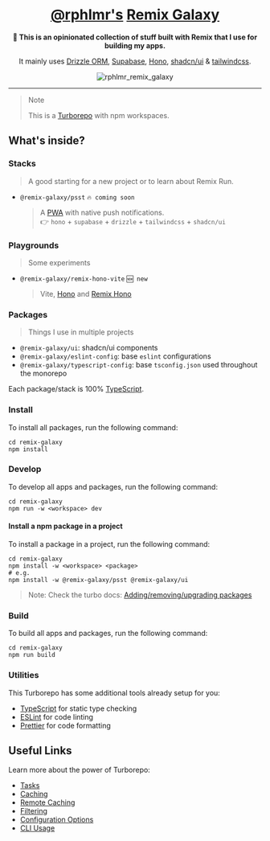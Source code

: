 <div align="center">
  <h1 align="center"><a href="https://twitter.com/rphlmr" >@rphlmr's</a> <a href="https://remix.run">Remix Galaxy</a></h1>
  <strong align="center">
    👋 This is an opinionated collection of stuff built with Remix that I use for building my apps.
  </strong>
  <p>
   It mainly uses <a href="https://orm.drizzle.team">Drizzle ORM</a>, <a href="https://supabase.com">Supabase</a>, <a href="https://hono.dev/">Hono</a>, <a href="https://ui.shadcn.com/">shadcn/ui</a> & <a href="https://tailwindcss.com/">tailwindcss</a>.
  </p>
</div>

<div align="center">
  <img src="https://github.com/rphlmr/supa-fly-stack/assets/20722140/06a0310e-f97b-4cd9-9eaa-e380c4d184bf" alt="rphlmr_remix_galaxy" />
</div>

---

> > [!NOTE]
> This is a [Turborepo](https://turbo.build/repo) with npm workspaces.

## What's inside?

### Stacks

> A good starting for a new project or to learn about Remix Run.

-   `@remix-galaxy/psst` `🔥 coming soon`
    > A [PWA](https://github.com/remix-pwa/monorepo) with native push notifications.
    > <br />
    > 👉 `hono` + `supabase` + `drizzle` + `tailwindcss` + `shadcn/ui`

### Playgrounds

> Some experiments

-   `@remix-galaxy/remix-hono-vite` `🆕 new`
    > Vite, [Hono](https://hono.dev) and [Remix Hono](https://github.com/sergiodxa/remix-hono)

### Packages

> Things I use in multiple projects

-   `@remix-galaxy/ui`: shadcn/ui components
-   `@remix-galaxy/eslint-config`: base `eslint` configurations
-   `@remix-galaxy/typescript-config`: base `tsconfig.json` used throughout the monorepo

Each package/stack is 100% [TypeScript](https://www.typescriptlang.org/).

### Install

To install all packages, run the following command:

```
cd remix-galaxy
npm install
```

### Develop

To develop all apps and packages, run the following command:

```
cd remix-galaxy
npm run -w <workspace> dev
```

#### Install a npm package in a project

To install a package in a project, run the following command:

```
cd remix-galaxy
npm install -w <workspace> <package>
# e.g.
npm install -w @remix-galaxy/psst @remix-galaxy/ui
```

> Note: Check the turbo docs: [Adding/removing/upgrading packages](https://turbo.build/repo/docs/handbook/package-installation#addingremovingupgrading-packages)

### Build

To build all apps and packages, run the following command:

```
cd remix-galaxy
npm run build
```

### Utilities

This Turborepo has some additional tools already setup for you:

-   [TypeScript](https://www.typescriptlang.org/) for static type checking
-   [ESLint](https://eslint.org/) for code linting
-   [Prettier](https://prettier.io) for code formatting

## Useful Links

Learn more about the power of Turborepo:

-   [Tasks](https://turbo.build/repo/docs/core-concepts/monorepos/running-tasks)
-   [Caching](https://turbo.build/repo/docs/core-concepts/caching)
-   [Remote Caching](https://turbo.build/repo/docs/core-concepts/remote-caching)
-   [Filtering](https://turbo.build/repo/docs/core-concepts/monorepos/filtering)
-   [Configuration Options](https://turbo.build/repo/docs/reference/configuration)
-   [CLI Usage](https://turbo.build/repo/docs/reference/command-line-reference)
